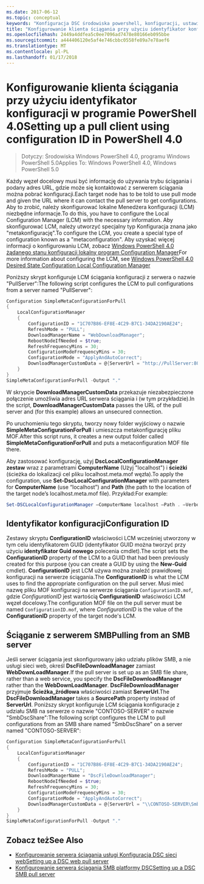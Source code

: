 ```yaml
---
ms.date: 2017-06-12
ms.topic: conceptual
keywords: "Konfiguracja DSC środowiska powershell, konfiguracji, ustawienia"
title: "Konfigurowanie klienta ściągania przy użyciu identyfikator konfiguracji w programie PowerShell 4.0"
ms.openlocfilehash: 2449a4ddfea5c0ee7096ad7478e80166eb095bbe
ms.sourcegitcommit: a444406120e5af4e746cbbc0558fe89a7e78aef6
ms.translationtype: MT
ms.contentlocale: pl-PL
ms.lasthandoff: 01/17/2018
---
```

# <a name="setting-up-a-pull-client-using-configuration-id-in-powershell-40"></a><span data-ttu-id="7f363-103">Konfigurowanie klienta ściągania przy użyciu identyfikator konfiguracji w programie PowerShell 4.0</span><span class="sxs-lookup"><span data-stu-id="7f363-103">Setting up a pull client using configuration ID in PowerShell 4.0</span></span>

><span data-ttu-id="7f363-104">Dotyczy: Środowiska Windows PowerShell 4.0, programu Windows PowerShell 5.0</span><span class="sxs-lookup"><span data-stu-id="7f363-104">Applies To: Windows PowerShell 4.0, Windows PowerShell 5.0</span></span>

<span data-ttu-id="7f363-105">Każdy węzeł docelowy musi być informację do używania trybu ściągania i podany adres URL, gdzie może się kontaktować z serwerem ściągania można pobrać konfiguracji.</span><span class="sxs-lookup"><span data-stu-id="7f363-105">Each target node has to be told to use pull mode and given the URL where it can contact the pull server to get configurations.</span></span> <span data-ttu-id="7f363-106">Aby to zrobić, należy skonfigurować lokalne Menedżera konfiguracji (LCM) niezbędne informacje.</span><span class="sxs-lookup"><span data-stu-id="7f363-106">To do this, you have to configure the Local Configuration Manager (LCM) with the necessary information.</span></span> <span data-ttu-id="7f363-107">Aby skonfigurować LCM, należy utworzyć specjalny typ Konfiguracja znana jako "metakonfigurację".</span><span class="sxs-lookup"><span data-stu-id="7f363-107">To configure the LCM, you create a special type of configuration known as a "metaconfiguration".</span></span> <span data-ttu-id="7f363-108">Aby uzyskać więcej informacji o konfigurowaniu LCM, zobacz [Windows PowerShell 4.0 żądanego stanu konfiguracji lokalny program Configuration Manager](metaConfig4.md)</span><span class="sxs-lookup"><span data-stu-id="7f363-108">For more information about configuring the LCM, see [Windows PowerShell 4.0 Desired State Configuration Local Configuration Manager](metaConfig4.md)</span></span>

<span data-ttu-id="7f363-109">Poniższy skrypt konfiguruje LCM ściągania konfiguracji z serwera o nazwie "PullServer":</span><span class="sxs-lookup"><span data-stu-id="7f363-109">The following script configures the LCM to pull configurations from a server named "PullServer":</span></span>

```powershell
Configuration SimpleMetaConfigurationForPull 
{ 
    LocalConfigurationManager 
    { 
        ConfigurationID = "1C707B86-EF8E-4C29-B7C1-34DA2190AE24";
        RefreshMode = "PULL";
        DownloadManagerName = "WebDownloadManager";
        RebootNodeIfNeeded = $true;
        RefreshFrequencyMins = 30;
        ConfigurationModeFrequencyMins = 30; 
        ConfigurationMode = "ApplyAndAutoCorrect";
        DownloadManagerCustomData = @{ServerUrl = "http://PullServer:8080/PSDSCPullServer/PSDSCPullServer.svc"; AllowUnsecureConnection = “TRUE”}
    } 
} 
SimpleMetaConfigurationForPull -Output "."
```

<span data-ttu-id="7f363-110">W skrypcie **DownloadManagerCustomData** przekazuje niezabezpieczone połączenie umożliwia adres URL serwera ściągania i (w tym przykładzie).</span><span class="sxs-lookup"><span data-stu-id="7f363-110">In the script, **DownloadManagerCustomData** passes the URL of the pull server and (for this example) allows an unsecured connection.</span></span> 

<span data-ttu-id="7f363-111">Po uruchomieniu tego skryptu, tworzy nowy folder wyjściowy o nazwie **SimpleMetaConfigurationForPull** i umieszcza metakonfigurację pliku MOF.</span><span class="sxs-lookup"><span data-stu-id="7f363-111">After this script runs, it creates a new output folder called **SimpleMetaConfigurationForPull** and puts a metaconfiguration MOF file there.</span></span>

<span data-ttu-id="7f363-112">Aby zastosować konfigurację, użyj **DscLocalConfigurationManager zestaw** wraz z parametrami **ComputerName** (Użyj "localhost") i **ścieżki** (ścieżka do lokalizacji cel pliku localhost.meta.mof węzła).</span><span class="sxs-lookup"><span data-stu-id="7f363-112">To apply the configuration, use **Set-DscLocalConfigurationManager** with parameters for **ComputerName** (use “localhost”) and **Path** (the path to the location of the target node’s localhost.meta.mof file).</span></span> <span data-ttu-id="7f363-113">Przykład:</span><span class="sxs-lookup"><span data-stu-id="7f363-113">For example:</span></span> 
```powershell
Set-DSCLocalConfigurationManager –ComputerName localhost –Path . –Verbose.
```

## <a name="configuration-id"></a><span data-ttu-id="7f363-114">Identyfikator konfiguracji</span><span class="sxs-lookup"><span data-stu-id="7f363-114">Configuration ID</span></span>
<span data-ttu-id="7f363-115">Zestawy skryptu **ConfigurationID** właściwości LCM wcześniej utworzony w tym celu identyfikatorem GUID (identyfikator GUID można tworzyć przy użyciu **identyfikator Guid nowego** polecenia cmdlet).</span><span class="sxs-lookup"><span data-stu-id="7f363-115">The script sets the **ConfigurationID** property of the LCM to a GUID that had been previously created for this purpose (you can create a GUID by using the **New-Guid** cmdlet).</span></span> <span data-ttu-id="7f363-116">**ConfigurationID** jest LCM używa można znaleźć prawidłowej konfiguracji na serwerze ściągania.</span><span class="sxs-lookup"><span data-stu-id="7f363-116">The **ConfigurationID** is what the LCM uses to find the appropriate configuration on the pull server.</span></span> <span data-ttu-id="7f363-117">Musi mieć nazwę pliku MOF konfiguracji na serwerze ściągania `ConfigurationID.mof`, gdzie *ConfigurationID* jest wartością **ConfigurationID** właściwości LCM węzeł docelowy.</span><span class="sxs-lookup"><span data-stu-id="7f363-117">The configuration MOF file on the pull server must be named `ConfigurationID.mof`, where *ConfigurationID* is the value of the **ConfigurationID** property of the target node's LCM.</span></span>

## <a name="pulling-from-an-smb-server"></a><span data-ttu-id="7f363-118">Ściąganie z serwerem SMB</span><span class="sxs-lookup"><span data-stu-id="7f363-118">Pulling from an SMB server</span></span>

<span data-ttu-id="7f363-119">Jeśli serwer ściągania jest skonfigurowany jako udziału plików SMB, a nie usługi sieci web, określ **DscFileDownloadManager** zamiast **WebDownLoadManager**.</span><span class="sxs-lookup"><span data-stu-id="7f363-119">If the pull server is set up as an SMB file share, rather than a web service, you specify the **DscFileDownloadManager** rather than the **WebDownLoadManager**.</span></span>
<span data-ttu-id="7f363-120">**DscFileDownloadManager** przyjmuje **Ścieżka_źródłowa** właściwości zamiast **ServerUrl**.</span><span class="sxs-lookup"><span data-stu-id="7f363-120">The **DscFileDownloadManager** takes a **SourcePath** property instead of **ServerUrl**.</span></span> <span data-ttu-id="7f363-121">Poniższy skrypt konfiguruje LCM ściągania konfiguracje z udziału SMB na serwerze o nazwie "CONTOSO-SERVER" o nazwie "SmbDscShare":</span><span class="sxs-lookup"><span data-stu-id="7f363-121">The following script configures the LCM to pull configurations from an SMB share named "SmbDscShare" on a server named "CONTOSO-SERVER":</span></span>

```powershell
Configuration SimpleMetaConfigurationForPull 
{ 
    LocalConfigurationManager 
    { 
        ConfigurationID = "1C707B86-EF8E-4C29-B7C1-34DA2190AE24";
        RefreshMode = "PULL";
        DownloadManagerName = "DscFileDownloadManager";
        RebootNodeIfNeeded = $true;
        RefreshFrequencyMins = 30;
        ConfigurationModeFrequencyMins = 30; 
        ConfigurationMode = "ApplyAndAutoCorrect";
        DownloadManagerCustomData = @{ServerUrl = "\\CONTOSO-SERVER\SmbDscShare"}
    } 
} 
SimpleMetaConfigurationForPull -Output "."
```

## <a name="see-also"></a><span data-ttu-id="7f363-122">Zobacz też</span><span class="sxs-lookup"><span data-stu-id="7f363-122">See Also</span></span>

- [<span data-ttu-id="7f363-123">Konfigurowanie serwera ściągania usługi Konfiguracja DSC sieci web</span><span class="sxs-lookup"><span data-stu-id="7f363-123">Setting up a DSC web pull server</span></span>](pullServer.md)
- [<span data-ttu-id="7f363-124">Konfigurowanie serwera ściągania SMB platformy DSC</span><span class="sxs-lookup"><span data-stu-id="7f363-124">Setting up a DSC SMB pull server</span></span>](pullServerSMB.md)

